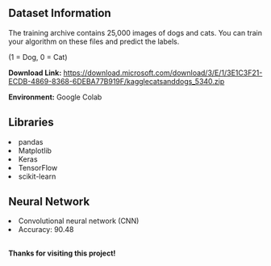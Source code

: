 ## Dataset Information

The training archive contains 25,000 images of dogs and cats. You can train your algorithm on these files and predict the labels.

(1 = Dog, 0 = Cat)

**Download Link:** https://download.microsoft.com/download/3/E/1/3E1C3F21-ECDB-4869-8368-6DEBA77B919F/kagglecatsanddogs_5340.zip

**Environment:** Google Colab

## Libraries

<li>pandas
<li>Matplotlib
<li>Keras
<li>TensorFlow
<li>scikit-learn

## Neural Network

<li>Convolutional neural network (CNN)
<li>Accuracy: 90.48

##

**Thanks for visiting this project!**
